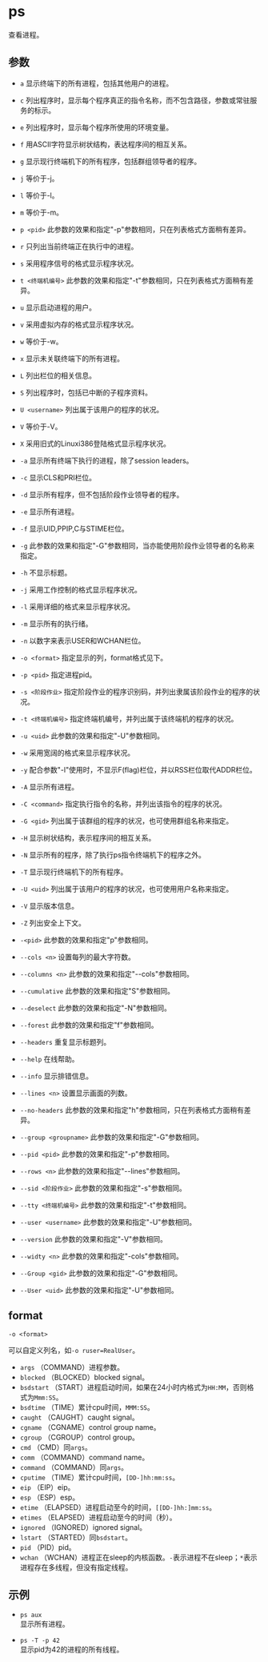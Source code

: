 # ps
查看进程。

## 参数
- `a`	显示终端下的所有进程，包括其他用户的进程。
- `c`	列出程序时，显示每个程序真正的指令名称，而不包含路径，参数或常驻服务的标示。
- `e`	列出程序时，显示每个程序所使用的环境变量。
- `f`	用ASCII字符显示树状结构，表达程序间的相互关系。
- `g`	显示现行终端机下的所有程序，包括群组领导者的程序。
- `j`	等价于-j。
- `l`	等价于-l。
- `m`	等价于-m。
- `p <pid>`	此参数的效果和指定"-p"参数相同，只在列表格式方面稍有差异。
- `r`	只列出当前终端正在执行中的进程。
- `s`	采用程序信号的格式显示程序状况。
- `t <终端机编号>`	此参数的效果和指定"-t"参数相同，只在列表格式方面稍有差异。
- `u`	显示启动进程的用户。
- `v`	采用虚拟内存的格式显示程序状况。
- `w`	等价于-w。
- `x`	显示未关联终端下的所有进程。

- `L`	列出栏位的相关信息。
- `S`	列出程序时，包括已中断的子程序资料。
- `U <username>`	列出属于该用户的程序的状况。
- `V`	等价于-V。
- `X`	采用旧式的Linuxi386登陆格式显示程序状况。

- `-a`	显示所有终端下执行的进程，除了session leaders。
- `-c`	显示CLS和PRI栏位。
- `-d`	显示所有程序，但不包括阶段作业领导者的程序。
- `-e`	显示所有进程。
- `-f`	显示UID,PPIP,C与STIME栏位。
- `-g` <groupname>	此参数的效果和指定"-G"参数相同，当亦能使用阶段作业领导者的名称来指定。
- `-h`	不显示标题。
- `-j`	采用工作控制的格式显示程序状况。
- `-l`	采用详细的格式来显示程序状况。
- `-m`	显示所有的执行绪。
- `-n`	以数字来表示USER和WCHAN栏位。
- `-o <format>` 指定显示的列，format格式见下。 
- `-p <pid>`	指定进程pid。
- `-s <阶段作业>`	指定阶段作业的程序识别码，并列出隶属该阶段作业的程序的状况。
- `-t <终端机编号>`	指定终端机编号，并列出属于该终端机的程序的状况。
- `-u <uid>`	此参数的效果和指定"-U"参数相同。
- `-w`	采用宽阔的格式来显示程序状况。
- `-y`	配合参数"-l"使用时，不显示F(flag)栏位，并以RSS栏位取代ADDR栏位。

- `-A`	显示所有进程。
- `-C <command>`	指定执行指令的名称，并列出该指令的程序的状况。
- `-G <gid>`	列出属于该群组的程序的状况，也可使用群组名称来指定。
- `-H`	显示树状结构，表示程序间的相互关系。
- `-N`	显示所有的程序，除了执行ps指令终端机下的程序之外。
- `-T`	显示现行终端机下的所有程序。
- `-U <uid>`	列出属于该用户的程序的状况，也可使用用户名称来指定。
- `-V`	显示版本信息。
- `-Z`	列出安全上下文。

- `-<pid>`	此参数的效果和指定"p"参数相同。

- `--cols <n>`	设置每列的最大字符数。
- `--columns <n>`	此参数的效果和指定"--cols"参数相同。
- `--cumulative`	此参数的效果和指定"S"参数相同。
- `--deselect`	此参数的效果和指定"-N"参数相同。
- `--forest`	此参数的效果和指定"f"参数相同。
- `--headers`	重复显示标题列。
- `--help`	在线帮助。
- `--info`	显示排错信息。
- `--lines <n>`	设置显示画面的列数。
- `--no-headers`	此参数的效果和指定"h"参数相同，只在列表格式方面稍有差异。
- `--group <groupname>`	此参数的效果和指定"-G"参数相同。
- `--pid <pid>`	此参数的效果和指定"-p"参数相同。
- `--rows <n>`	此参数的效果和指定"--lines"参数相同。
- `--sid <阶段作业>`	此参数的效果和指定"-s"参数相同。
- `--tty <终端机编号>`	此参数的效果和指定"-t"参数相同。
- `--user <username>`	此参数的效果和指定"-U"参数相同。
- `--version`	此参数的效果和指定"-V"参数相同。
- `--widty <n>`	此参数的效果和指定"-cols"参数相同。

- `--Group <gid>`	此参数的效果和指定"-G"参数相同。
- `--User <uid>`	此参数的效果和指定"-U"参数相同。

## format
`-o <format>`

可以自定义列名，如`-o ruser=RealUser`。

- `args`    （COMMAND）进程参数。
- `blocked` （BLOCKED）blocked signal。
- `bsdstart` （START）进程启动时间，如果在24小时内格式为`HH:MM`，否则格式为`Mmm:SS`。
- `bsdtime` （TIME）累计cpu时间，`MMM:SS`。
- `caught`  （CAUGHT）caught signal。
- `cgname`  （CGNAME）control group name。
- `cgroup`  （CGROUP）control group。
- `cmd` （CMD）同`args`。
- `comm`    （COMMAND）command name。
- `command` （COMMAND）同`args`。
- `cputime` （TIME）累计cpu时间，`[DD-]hh:mm:ss`。
- `eip` （EIP）eip。
- `esp` （ESP）esp。
- `etime`   （ELAPSED）进程启动至今的时间，`[[DD-]hh:]mm:ss`。
- `etimes`  （ELAPSED）进程启动至今的时间（秒）。
- `ignored` （IGNORED）ignored signal。
- `lstart`  （STARTED）同`bsdstart`。
- `pid` （PID）pid。
- `wchan` （WCHAN）进程正在sleep的内核函数。`-`表示进程不在sleep；`*`表示进程存在多线程，但没有指定线程。

## 示例
- `ps aux`  
显示所有进程。

- `ps -T -p 42`  
显示pid为42的进程的所有线程。
